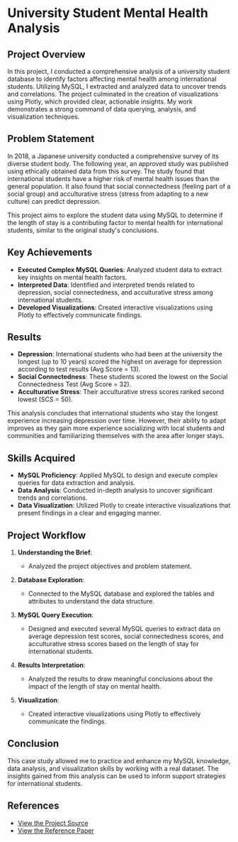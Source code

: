 # University Student Mental Health Analysis

## Project Overview

In this project, I conducted a comprehensive analysis of a university student database to identify factors affecting mental health among international students. Utilizing MySQL, I extracted and analyzed data to uncover trends and correlations. The project culminated in the creation of visualizations using Plotly, which provided clear, actionable insights. My work demonstrates a strong command of data querying, analysis, and visualization techniques.

## Problem Statement

In 2018, a Japanese university conducted a comprehensive survey of its diverse student body. The following year, an approved study was published using ethically obtained data from this survey. The study found that international students have a higher risk of mental health issues than the general population. It also found that social connectedness (feeling part of a social group) and acculturative stress (stress from adapting to a new culture) can predict depression.

This project aims to explore the student data using MySQL to determine if the length of stay is a contributing factor to mental health for international students, similar to the original study's conclusions.

## Key Achievements

- **Executed Complex MySQL Queries**: Analyzed student data to extract key insights on mental health factors.
- **Interpreted Data**: Identified and interpreted trends related to depression, social connectedness, and acculturative stress among international students.
- **Developed Visualizations**: Created interactive visualizations using Plotly to effectively communicate findings.

## Results

- **Depression**: International students who had been at the university the longest (up to 10 years) scored the highest on average for depression according to test results (Avg Score = 13).
- **Social Connectedness**: These students scored the lowest on the Social Connectedness Test (Avg Score = 32).
- **Acculturative Stress**: Their acculturative stress scores ranked second lowest (SCS = 50).

This analysis concludes that international students who stay the longest experience increasing depression over time. However, their ability to adapt improves as they gain more experience socializing with local students and communities and familiarizing themselves with the area after longer stays.

## Skills Acquired

- **MySQL Proficiency**: Applied MySQL to design and execute complex queries for data extraction and analysis.
- **Data Analysis**: Conducted in-depth analysis to uncover significant trends and correlations.
- **Data Visualization**: Utilized Plotly to create interactive visualizations that present findings in a clear and engaging manner.

## Project Workflow

1. **Understanding the Brief**:
   - Analyzed the project objectives and problem statement.
  
2. **Database Exploration**:
   - Connected to the MySQL database and explored the tables and attributes to understand the data structure.

3. **MySQL Query Execution**:
   - Designed and executed several MySQL queries to extract data on average depression test scores, social connectedness scores, and acculturative stress scores based on the length of stay for international students.

4. **Results Interpretation**:
   - Analyzed the results to draw meaningful conclusions about the impact of the length of stay on mental health.

5. **Visualization**:
   - Created interactive visualizations using Plotly to effectively communicate the findings.

## Conclusion

This case study allowed me to practice and enhance my MySQL knowledge, data analysis, and visualization skills by working with a real dataset. The insights gained from this analysis can be used to inform support strategies for international students.

## References

- [View the Project Source](https://www.datacamp.com/datalab/w/95e578f6-139e-4fdc-9dfd-8ae6a11f08fa)
- [View the Reference Paper](https://www.mdpi.com/2306-5729/4/3/124)

